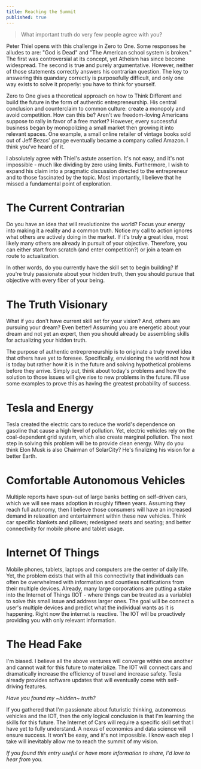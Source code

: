 ```yaml
---
title: Reaching the Summit
published: true
---
```


> What important truth do very few people agree with you?

Peter Thiel opens with this challenge in Zero to One. Some responses he alludes to are: "God is Dead" and "The American school system is broken." The first was controversial at its concept, yet Atheism has since become widespread. The second is true and purely argumentative. However, neither of those statements correctly answers his contrarian question. The key to answering this quandary correctly is purposefully difficult, and only one way exists to solve it properly: you have to think for yourself.

Zero to One gives a theoretical approach on how to Think Different and build the future in the form of authentic entrepreneurship. His central conclusion and counterclaim to common culture: create a monopoly and avoid competition. How can this be? Aren't we freedom-loving Americans suppose to rally in favor of a free market? However, every successful business began by monopolizing a small market then growing it into relevant spaces. One example, a small online retailer of vintage books sold out of Jeff Bezos' garage eventually became a company called Amazon. I think you've heard of it.

I absolutely agree with Thiel's astute assertion. It's not easy, and it's not impossible - much like dividing by zero using limits. Furthermore, I wish to expand his claim into a pragmatic discussion directed to the entrepreneur and to those fascinated by the topic. Most importantly, I believe that he missed a fundamental point of exploration.

# The Current Contrarian
Do you have an idea that will revolutionize the world? Focus your energy into making it a reality and a common truth. Notice my call to action ignores what others are actively doing in the market. If it's truly a great idea, most likely many others are already in pursuit of your objective. Therefore, you can either start from scratch (and enter competition?) or join a team en route to actualization.

In other words, do you currently have the skill set to begin building? If you're truly passionate about your hidden truth, then you should pursue that objective with every fiber of your being.

# The Truth Visionary
What if you don't have current skill set for your vision? And, others are pursuing your dream? Even better! Assuming you are energetic about your dream and not yet an expert, then you should already be assembling skills for actualizing your hidden truth.

The purpose of authentic entrepreneurship is to originate a truly novel idea that others have yet to foresee. Specifically, envisioning the world not how it is today but rather how it is in the future and solving hypothetical problems before they arrive. Simply put, think about today's problems and how the solution to those issues will give rise to new problems in the future. I'll use some examples to prove this as having the greatest probability of success.

# Tesla and Energy
Tesla created the electric cars to reduce the world's dependence on gasoline that cause a high level of pollution. Yet, electric vehicles rely on the coal-dependent grid system, which also create marginal pollution. The next step in solving this problem will be to provide clean energy. Why do you think Elon Musk is also Chairman of SolarCity? He's finalizing his vision for a better Earth.

# Comfortable Autonomous Vehicles
Multiple reports have spun-out of large banks betting on self-driven cars, which we will see mass adoption in roughly fifteen years. Assuming they reach full autonomy, then I believe those consumers will have an increased demand in relaxation and entertainment within these new vehicles. Think car specific blankets and pillows; redesigned seats and seating; and better connectivity for mobile phone and tablet usage.

# Internet Of Things
Mobile phones, tablets, laptops and computers are the center of daily life. Yet, the problem exists that with all this connectivity that individuals can often be overwhelmed with information and countless notifications from their multiple devices. Already, many large corporations are putting a stake into the Internet of Things (IOT - where things can be treated as a variable) to solve this small issue and address larger ones. The goal will be connect a user's multiple devices and predict what the individual wants as it is happening. Right now the internet is reactive. The IOT will be proactively providing you with only relevant information.

# The Head Fake
I'm biased. I believe all the above ventures will converge within one another and cannot wait for this future to materialize. The IOT will connect cars and dramatically increase the efficiency of travel and increase safety. Tesla already provides software updates that will eventually come with self-driving features.

_Have you found my ~hidden~ truth?_

If you gathered that I'm passionate about futuristic thinking, autonomous vehicles and the IOT, then the only logical conclusion is that I'm learning the skills for this future. The Internet of Cars will require a specific skill set that I have yet to fully understand. A nexus of economics and data science will ensure success. It won't be easy, and it's not impossible. I know each step I take will inevitably allow me to reach the summit of my vision.

_If you found this entry useful or have more information to share, I'd love to hear from you._
